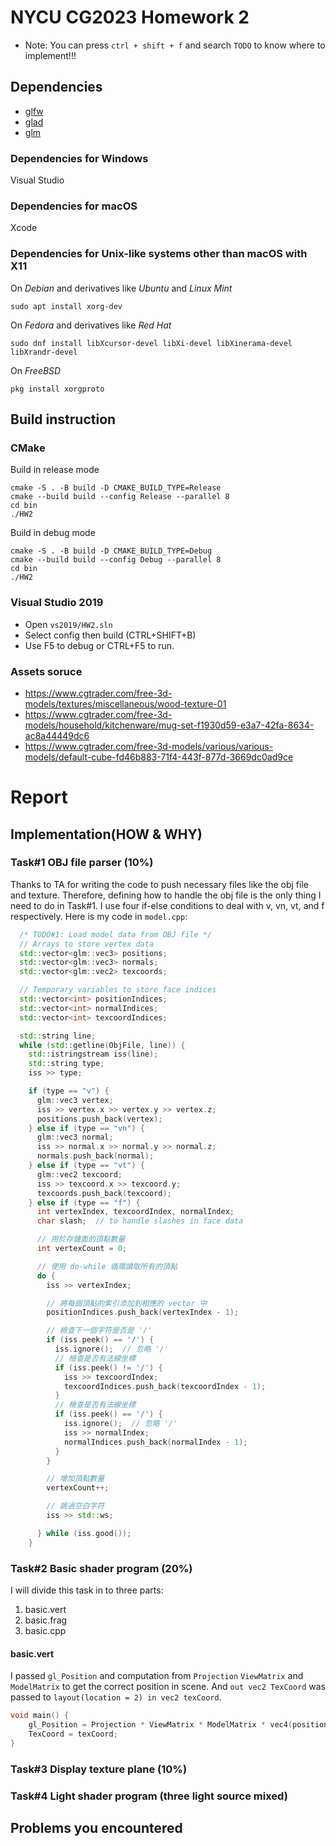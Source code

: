 # NYCU CG2023 Homework 2

* Note: You can press `ctrl + shift + f` and search `TODO` to know where to implement!!!

## Dependencies

- [glfw](https://github.com/glfw/glfw)
- [glad](https://github.com/Dav1dde/glad)
- [glm](https://github.com/g-truc/glm)

### Dependencies for Windows

Visual Studio

### Dependencies for macOS

Xcode

### Dependencies for Unix-like systems other than macOS with X11

On *Debian* and derivatives like *Ubuntu* and *Linux Mint*

`sudo apt install xorg-dev`

On *Fedora* and derivatives like *Red Hat*

`sudo dnf install libXcursor-devel libXi-devel libXinerama-devel libXrandr-devel`

On *FreeBSD*

`pkg install xorgproto`

## Build instruction

### CMake

Build in release mode
```bash=
cmake -S . -B build -D CMAKE_BUILD_TYPE=Release
cmake --build build --config Release --parallel 8
cd bin
./HW2
```

Build in debug mode
```bash=
cmake -S . -B build -D CMAKE_BUILD_TYPE=Debug
cmake --build build --config Debug --parallel 8
cd bin
./HW2
```

### Visual Studio 2019

- Open `vs2019/HW2.sln`
- Select config then build (CTRL+SHIFT+B)
- Use F5 to debug or CTRL+F5 to run.


### Assets soruce
+ https://www.cgtrader.com/free-3d-models/textures/miscellaneous/wood-texture-01
+ https://www.cgtrader.com/free-3d-models/household/kitchenware/mug-set-f1930d59-e3a7-42fa-8634-ac8a44449dc6
+ https://www.cgtrader.com/free-3d-models/various/various-models/default-cube-fd46b883-71f4-443f-877d-3669dc0ad9ce

# Report
## Implementation(HOW & WHY)
### Task#1 OBJ file parser (10%)
Thanks to TA for writing the code to push necessary files like the obj file and texture. Therefore, defining 
how to handle the obj file is the only thing I need to do in Task#1. I use four if-else conditions to deal with v, vn,
vt, and f respectively. Here is my code in `model.cpp`:

```cpp
  /* TODO#1: Load model data from OBJ file */
  // Arrays to store vertex data
  std::vector<glm::vec3> positions;
  std::vector<glm::vec3> normals;
  std::vector<glm::vec2> texcoords;

  // Temporary variables to store face indices
  std::vector<int> positionIndices;
  std::vector<int> normalIndices;
  std::vector<int> texcoordIndices;

  std::string line;
  while (std::getline(ObjFile, line)) {
    std::istringstream iss(line);
    std::string type;
    iss >> type;

    if (type == "v") {
      glm::vec3 vertex;
      iss >> vertex.x >> vertex.y >> vertex.z;
      positions.push_back(vertex);
    } else if (type == "vn") {
      glm::vec3 normal;
      iss >> normal.x >> normal.y >> normal.z;
      normals.push_back(normal);
    } else if (type == "vt") {
      glm::vec2 texcoord;
      iss >> texcoord.x >> texcoord.y;
      texcoords.push_back(texcoord);
    } else if (type == "f") {
      int vertexIndex, texcoordIndex, normalIndex;
      char slash;  // to handle slashes in face data

      // 用於存儲面的頂點數量
      int vertexCount = 0;

      // 使用 do-while 循環讀取所有的頂點
      do {
        iss >> vertexIndex;

        // 將每個頂點的索引添加到相應的 vector 中
        positionIndices.push_back(vertexIndex - 1);

        // 檢查下一個字符是否是 '/'
        if (iss.peek() == '/') {
          iss.ignore();  // 忽略 '/'
          // 檢查是否有法線坐標
          if (iss.peek() != '/') {
            iss >> texcoordIndex;
            texcoordIndices.push_back(texcoordIndex - 1);
          }
          // 檢查是否有法線坐標
          if (iss.peek() == '/') {
            iss.ignore();  // 忽略 '/'
            iss >> normalIndex;
            normalIndices.push_back(normalIndex - 1);
          }
        }

        // 增加頂點數量
        vertexCount++;

        // 跳過空白字符
        iss >> std::ws;

      } while (iss.good());
    }
```

### Task#2 Basic shader program (20%)
I will divide this task in to three parts:
1. basic.vert
2. basic.frag
3. basic.cpp
#### basic.vert
I passed `gl_Position` and computation from `Projection` ` ViewMatrix ` and  `ModelMatrix` to get the
correct position in scene. And `out vec2 TexCoord` was passed to `layout(location = 2) in vec2 texCoord`.
```cpp
void main() {
    gl_Position = Projection * ViewMatrix * ModelMatrix * vec4(position, 1.0);
    TexCoord = texCoord;
}
```
### Task#3 Display texture plane (10%)
### Task#4 Light shader program (three light source mixed)
## Problems you encountered


